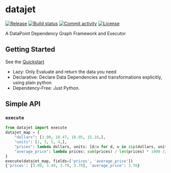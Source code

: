 # datajet

[![Release](https://img.shields.io/github/v/release/bmritz/datajet)](https://img.shields.io/github/v/release/bmritz/datajet)
[![Build status](https://img.shields.io/github/workflow/status/bmritz/datajet/merge-to-main)](https://img.shields.io/github/workflow/status/bmritz/datajet/merge-to-main)
[![Commit activity](https://img.shields.io/github/commit-activity/m/bmritz/datajet)](https://img.shields.io/github/commit-activity/m/bmritz/datajet)
[![License](https://img.shields.io/github/license/bmritz/datajet)](https://img.shields.io/github/license/bmritz/datajet)

A DataPoint Dependency Graph Framework and Executor

## Getting Started
See the [Quickstart](./quickstart.md)


- Lazy: Only Evaluate and return the data you need
- Declarative: Declare Data Dependencies and transformations explicitly, using plain python
- Dependency-Free: Just Python. 

## Simple API

### `execute`

```python
from datajet import execute
datajet_map = {
    "dollars": [3.99, 10.47, 18.95, 15.16,],
    "units": [1, 3, 5, 4,],
    "prices": lambda dollars, units: [d/u for d, u in zip(dollars, units)],
    "average_price": lambda prices: sum(prices) / len(prices) * 1000 // 10 / 100
}
execute(datajet_map, fields=['prices', 'average_price'])
{'prices': [3.99, 3.49, 3.79, 3.79], 'average_price': 3.76}
```